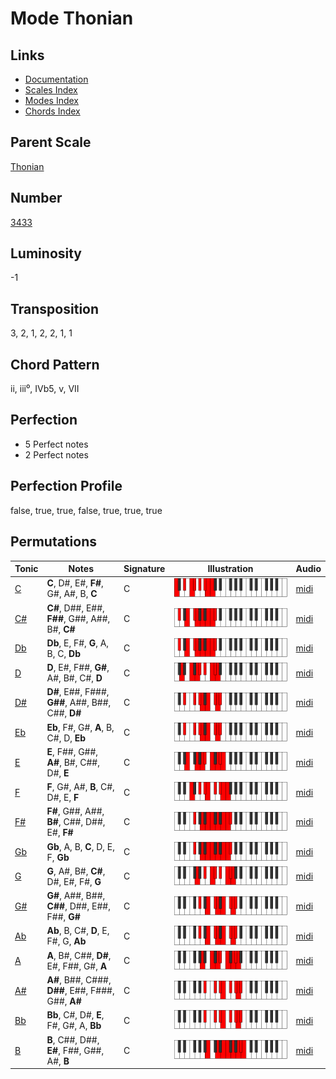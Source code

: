 # Mode Thonian

## Links

- [Documentation](README.md)
- [Scales Index](Scales.md)
- [Modes Index](Modes.md)
- [Chords Index](Chords.md)

## Parent Scale

[Thonian](ScaleThonian.md)

## Number

[3433](https://ianring.com/musictheory/scales/3433)

## Luminosity

-1

## Transposition

3, 2, 1, 2, 2, 1, 1

## Chord Pattern

ii, iii⁰, IVb5, v, VII

## Perfection

- 5 Perfect notes
- 2 Perfect notes

## Perfection Profile

false, true, true, false, true, true, true

## Permutations

| Tonic | Notes | Signature | Illustration | Audio |
|-------|-------|-----------|--------------|-------|
| [C](ModeCNaturalThonian.md) | **C**, D#, E#, **F#**, G#, A#, B, **C** | C | ![CNaturalThonian](ModeCNaturalThonian.png) | [midi](https://github.com/edipermadi/music/blob/main/docs/ModeCNaturalThonian.mid?raw=true) |
| [C#](ModeCSharpThonian.md) | **C#**, D##, E##, **F##**, G##, A##, B#, **C#** | C | ![CSharpThonian](ModeCSharpThonian.png) | [midi](https://github.com/edipermadi/music/blob/main/docs/ModeCSharpThonian.mid?raw=true) |
| [Db](ModeDFlatThonian.md) | **Db**, E, F#, **G**, A, B, C, **Db** | C | ![DFlatThonian](ModeDFlatThonian.png) | [midi](https://github.com/edipermadi/music/blob/main/docs/ModeDFlatThonian.mid?raw=true) |
| [D](ModeDNaturalThonian.md) | **D**, E#, F##, **G#**, A#, B#, C#, **D** | C | ![DNaturalThonian](ModeDNaturalThonian.png) | [midi](https://github.com/edipermadi/music/blob/main/docs/ModeDNaturalThonian.mid?raw=true) |
| [D#](ModeDSharpThonian.md) | **D#**, E##, F###, **G##**, A##, B##, C##, **D#** | C | ![DSharpThonian](ModeDSharpThonian.png) | [midi](https://github.com/edipermadi/music/blob/main/docs/ModeDSharpThonian.mid?raw=true) |
| [Eb](ModeEFlatThonian.md) | **Eb**, F#, G#, **A**, B, C#, D, **Eb** | C | ![EFlatThonian](ModeEFlatThonian.png) | [midi](https://github.com/edipermadi/music/blob/main/docs/ModeEFlatThonian.mid?raw=true) |
| [E](ModeENaturalThonian.md) | **E**, F##, G##, **A#**, B#, C##, D#, **E** | C | ![ENaturalThonian](ModeENaturalThonian.png) | [midi](https://github.com/edipermadi/music/blob/main/docs/ModeENaturalThonian.mid?raw=true) |
| [F](ModeFNaturalThonian.md) | **F**, G#, A#, **B**, C#, D#, E, **F** | C | ![FNaturalThonian](ModeFNaturalThonian.png) | [midi](https://github.com/edipermadi/music/blob/main/docs/ModeFNaturalThonian.mid?raw=true) |
| [F#](ModeFSharpThonian.md) | **F#**, G##, A##, **B#**, C##, D##, E#, **F#** | C | ![FSharpThonian](ModeFSharpThonian.png) | [midi](https://github.com/edipermadi/music/blob/main/docs/ModeFSharpThonian.mid?raw=true) |
| [Gb](ModeGFlatThonian.md) | **Gb**, A, B, **C**, D, E, F, **Gb** | C | ![GFlatThonian](ModeGFlatThonian.png) | [midi](https://github.com/edipermadi/music/blob/main/docs/ModeGFlatThonian.mid?raw=true) |
| [G](ModeGNaturalThonian.md) | **G**, A#, B#, **C#**, D#, E#, F#, **G** | C | ![GNaturalThonian](ModeGNaturalThonian.png) | [midi](https://github.com/edipermadi/music/blob/main/docs/ModeGNaturalThonian.mid?raw=true) |
| [G#](ModeGSharpThonian.md) | **G#**, A##, B##, **C##**, D##, E##, F##, **G#** | C | ![GSharpThonian](ModeGSharpThonian.png) | [midi](https://github.com/edipermadi/music/blob/main/docs/ModeGSharpThonian.mid?raw=true) |
| [Ab](ModeAFlatThonian.md) | **Ab**, B, C#, **D**, E, F#, G, **Ab** | C | ![AFlatThonian](ModeAFlatThonian.png) | [midi](https://github.com/edipermadi/music/blob/main/docs/ModeAFlatThonian.mid?raw=true) |
| [A](ModeANaturalThonian.md) | **A**, B#, C##, **D#**, E#, F##, G#, **A** | C | ![ANaturalThonian](ModeANaturalThonian.png) | [midi](https://github.com/edipermadi/music/blob/main/docs/ModeANaturalThonian.mid?raw=true) |
| [A#](ModeASharpThonian.md) | **A#**, B##, C###, **D##**, E##, F###, G##, **A#** | C | ![ASharpThonian](ModeASharpThonian.png) | [midi](https://github.com/edipermadi/music/blob/main/docs/ModeASharpThonian.mid?raw=true) |
| [Bb](ModeBFlatThonian.md) | **Bb**, C#, D#, **E**, F#, G#, A, **Bb** | C | ![BFlatThonian](ModeBFlatThonian.png) | [midi](https://github.com/edipermadi/music/blob/main/docs/ModeBFlatThonian.mid?raw=true) |
| [B](ModeBNaturalThonian.md) | **B**, C##, D##, **E#**, F##, G##, A#, **B** | C | ![BNaturalThonian](ModeBNaturalThonian.png) | [midi](https://github.com/edipermadi/music/blob/main/docs/ModeBNaturalThonian.mid?raw=true) |
